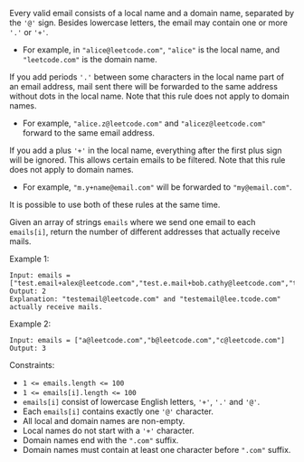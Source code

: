 Every valid email consists of a local name and a domain name, separated by the `'@'` sign. Besides lowercase letters, the email may contain one or more `'.'` or `'+'`.

- For example, in `"alice@leetcode.com"`, `"alice"` is the local name, and `"leetcode.com"` is the domain name.

If you add periods `'.'` between some characters in the local name part of an email address, mail sent there will be forwarded to the same address without dots in the local name. Note that this rule does not apply to domain names.

- For example, `"alice.z@leetcode.com"` and `"alicez@leetcode.com"` forward to the same email address.

If you add a plus `'+'` in the local name, everything after the first plus sign will be ignored. This allows certain emails to be filtered. Note that this rule does not apply to domain names.

- For example, `"m.y+name@email.com"` will be forwarded to `"my@email.com"`.

It is possible to use both of these rules at the same time.

Given an array of strings `emails` where we send one email to each `emails[i]`, return the number of different addresses that actually receive mails.

Example 1:

```
Input: emails = ["test.email+alex@leetcode.com","test.e.mail+bob.cathy@leetcode.com","testemail+david@lee.tcode.com"]
Output: 2
Explanation: "testemail@leetcode.com" and "testemail@lee.tcode.com" actually receive mails.
```

Example 2:

```
Input: emails = ["a@leetcode.com","b@leetcode.com","c@leetcode.com"]
Output: 3
```

Constraints:

- `1 <= emails.length <= 100`
- `1 <= emails[i].length <= 100`
- `emails[i]` consist of lowercase English letters, `'+'`, `'.'` and `'@'`.
- Each `emails[i]` contains exactly one `'@'` character.
- All local and domain names are non-empty.
- Local names do not start with a `'+'` character.
- Domain names end with the `".com"` suffix.
- Domain names must contain at least one character before `".com"` suffix.
